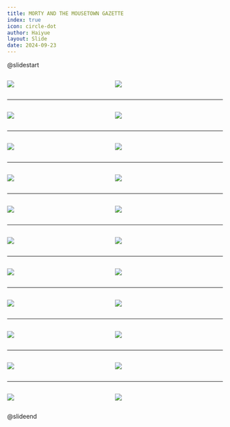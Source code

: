 ```yaml
---
title: MORTY AND THE MOUSETOWN GAZETTE
index: true
icon: circle-dot
author: Haiyue
layout: Slide
date: 2024-09-23
---
```

 
@slidestart

<div style="display:flex">
<div style="flex:1">

![](/reading/english/Level-T/MORTY%20AND%20THE%20MOUSETOWN%20GAZETTE/001.webp)
</div>
<div style="flex:1">

![](/reading/english/Level-T/MORTY%20AND%20THE%20MOUSETOWN%20GAZETTE/002.webp)
</div>
</div>

---

<div style="display:flex">
<div style="flex:1">

![](/reading/english/Level-T/MORTY%20AND%20THE%20MOUSETOWN%20GAZETTE/003.webp)
</div>
<div style="flex:1">

![](/reading/english/Level-T/MORTY%20AND%20THE%20MOUSETOWN%20GAZETTE/004.webp)
</div>
</div>

---

<div style="display:flex">
<div style="flex:1">

![](/reading/english/Level-T/MORTY%20AND%20THE%20MOUSETOWN%20GAZETTE/005.webp)
</div>
<div style="flex:1">

![](/reading/english/Level-T/MORTY%20AND%20THE%20MOUSETOWN%20GAZETTE/006.webp)
</div>
</div>

---

<div style="display:flex">
<div style="flex:1">

![](/reading/english/Level-T/MORTY%20AND%20THE%20MOUSETOWN%20GAZETTE/007.webp)
</div>
<div style="flex:1">

![](/reading/english/Level-T/MORTY%20AND%20THE%20MOUSETOWN%20GAZETTE/008.webp)
</div>
</div>

---

<div style="display:flex">
<div style="flex:1">

![](/reading/english/Level-T/MORTY%20AND%20THE%20MOUSETOWN%20GAZETTE/009.webp)
</div>
<div style="flex:1">

![](/reading/english/Level-T/MORTY%20AND%20THE%20MOUSETOWN%20GAZETTE/010.webp)
</div>
</div>

---

<div style="display:flex">
<div style="flex:1">

![](/reading/english/Level-T/MORTY%20AND%20THE%20MOUSETOWN%20GAZETTE/011.webp)
</div>
<div style="flex:1">

![](/reading/english/Level-T/MORTY%20AND%20THE%20MOUSETOWN%20GAZETTE/012.webp)
</div>
</div>

---

<div style="display:flex">
<div style="flex:1">

![](/reading/english/Level-T/MORTY%20AND%20THE%20MOUSETOWN%20GAZETTE/013.webp)
</div>
<div style="flex:1">

![](/reading/english/Level-T/MORTY%20AND%20THE%20MOUSETOWN%20GAZETTE/014.webp)
</div>
</div>

---

<div style="display:flex">
<div style="flex:1">

![](/reading/english/Level-T/MORTY%20AND%20THE%20MOUSETOWN%20GAZETTE/015.webp)
</div>
<div style="flex:1">

![](/reading/english/Level-T/MORTY%20AND%20THE%20MOUSETOWN%20GAZETTE/016.webp)
</div>
</div>

---

<div style="display:flex">
<div style="flex:1">

![](/reading/english/Level-T/MORTY%20AND%20THE%20MOUSETOWN%20GAZETTE/017.webp)
</div>
<div style="flex:1">

![](/reading/english/Level-T/MORTY%20AND%20THE%20MOUSETOWN%20GAZETTE/018.webp)
</div>
</div>

---

<div style="display:flex">
<div style="flex:1">

![](/reading/english/Level-T/MORTY%20AND%20THE%20MOUSETOWN%20GAZETTE/019.webp)
</div>
<div style="flex:1">

![](/reading/english/Level-T/MORTY%20AND%20THE%20MOUSETOWN%20GAZETTE/020.webp)
</div>
</div>

---

<div style="display:flex">
<div style="flex:1">

![](/reading/english/Level-T/MORTY%20AND%20THE%20MOUSETOWN%20GAZETTE/021.webp)
</div>
<div style="flex:1">

![](/reading/english/Level-T/MORTY%20AND%20THE%20MOUSETOWN%20GAZETTE/022.webp)
</div>
</div>

@slideend